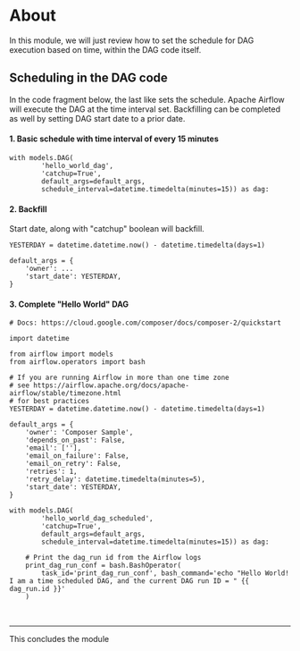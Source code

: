 # About

In this module, we will just review how to set the schedule for DAG execution based on time, within the DAG code itself.

## Scheduling in the DAG code

In the code fragment below, the last like sets the schedule. Apache Airflow will execute the DAG at the time interval set. Backfilling can be completed as well by setting DAG start date to a prior date.

#### 1. Basic schedule with time interval of every 15 minutes
```
with models.DAG(
        'hello_world_dag',
        'catchup=True',
        default_args=default_args,
        schedule_interval=datetime.timedelta(minutes=15)) as dag:
```

#### 2. Backfill
Start date, along with "catchup" boolean will backfill.

```
YESTERDAY = datetime.datetime.now() - datetime.timedelta(days=1)

default_args = {
    'owner': ...
    'start_date': YESTERDAY,
}
```

#### 3. Complete "Hello World" DAG

```
# Docs: https://cloud.google.com/composer/docs/composer-2/quickstart

import datetime

from airflow import models
from airflow.operators import bash

# If you are running Airflow in more than one time zone
# see https://airflow.apache.org/docs/apache-airflow/stable/timezone.html
# for best practices
YESTERDAY = datetime.datetime.now() - datetime.timedelta(days=1)

default_args = {
    'owner': 'Composer Sample',
    'depends_on_past': False,
    'email': [''],
    'email_on_failure': False,
    'email_on_retry': False,
    'retries': 1,
    'retry_delay': datetime.timedelta(minutes=5),
    'start_date': YESTERDAY,
}

with models.DAG(
        'hello_world_dag_scheduled',
        'catchup=True',
        default_args=default_args,
        schedule_interval=datetime.timedelta(minutes=15)) as dag:

    # Print the dag_run id from the Airflow logs
    print_dag_run_conf = bash.BashOperator(
        task_id='print_dag_run_conf', bash_command='echo "Hello World! I am a time scheduled DAG, and the current DAG run ID = " {{ dag_run.id }}'
    )
```
<br>
<hr>
This concludes the module
